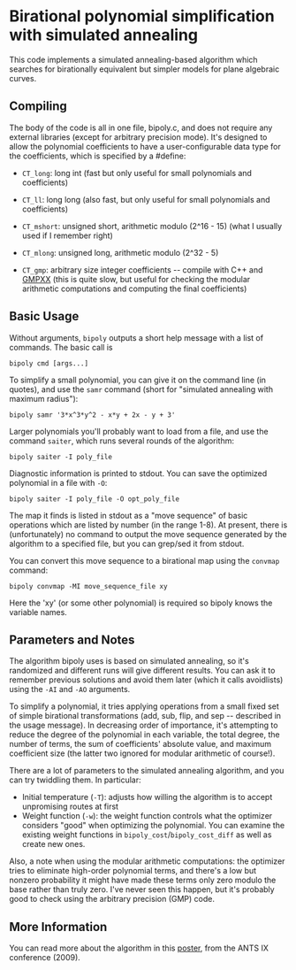 # Birational polynomial simplification with simulated annealing

This code implements a simulated annealing-based algorithm which searches for birationally equivalent but simpler models for plane algebraic curves.

## Compiling

The body of the code is all in one file, bipoly.c, and does not require any external libraries (except for arbitrary precision mode). It's designed to allow the polynomial coefficients to have a user-configurable data type for the coefficients, which is specified by a #define:

* `CT_long`: 	long int										(fast but only useful for small polynomials and coefficients)

* `CT_ll`: 		long long									(also fast, but only useful for small polynomials and coefficients)

* `CT_mshort`:	unsigned short, arithmetic modulo (2^16 - 15)	(what I usually used if I remember right)

* `CT_mlong`:	unsigned long, arithmetic modulo (2^32 - 5)

* `CT_gmp`:	arbitrary size integer coefficients -- compile with C++ and [GMPXX](http://www.gmplib.org/)
					(this is quite slow, but useful for checking the modular arithmetic computations and computing the final coefficients)

## Basic Usage

Without arguments, `bipoly` outputs a short help message with a list of commands. The basic call is

	bipoly cmd [args...]

To simplify a small polynomial, you can give it on the command line (in quotes), and use the `samr` command (short for "simulated annealing with maximum radius"):

	bipoly samr '3*x^3*y^2 - x*y + 2x - y + 3'

Larger polynomials you'll probably want to load from a file, and use the command `saiter`, which runs several rounds of the algorithm:

	bipoly saiter -I poly_file

Diagnostic information is printed to stdout. You can save the optimized polynomial in a file with `-O`:

	bipoly saiter -I poly_file -O opt_poly_file

The map it finds is listed in stdout as a "move sequence" of basic operations which are listed by number (in the range 1-8). At present, there is (unfortunately) no command to output the move sequence generated by the algorithm to a specified file, but you can grep/sed it from stdout.

You can convert this move sequence to a birational map using the `convmap` command:

	bipoly convmap -MI move_sequence_file xy

Here the 'xy' (or some other polynomial) is required so bipoly knows the variable names.


## Parameters and Notes

The algorithm bipoly uses is based on simulated annealing, so it's randomized and different runs will give different results. You can ask it to remember previous solutions and avoid them later (which it calls avoidlists) using the `-AI` and `-AO` arguments.

To simplify a polynomial, it tries applying operations from a small fixed set of simple birational transformations (add, sub, flip, and sep -- described in the usage message). In decreasing order of importance, it's attempting to reduce the degree of the polynomial in each variable, the total degree, the number of terms, the sum of coefficients' absolute value, and maximum coefficient size (the latter two ignored for modular arithmetic of course!).

There are a lot of parameters to the simulated annealing algorithm, and you can try twiddling them. In particular:

* Initial temperature (`-T`): adjusts how willing the algorithm is to accept unpromising routes at first  
* Weight function (`-w`): the weight function controls what the optimizer considers "good" when optimizing the polynomial. You can examine the existing weight functions in `bipoly_cost`/`bipoly_cost_diff` as well as create new ones.

Also, a note when using the modular arithmetic computations: the optimizer tries to eliminate high-order polynomial terms, and there's a low but nonzero probability it might have made these terms only zero modulo the base rather than truly zero. I've never seen this happen, but it's probably good to check using the arbitrary precision (GMP) code.

## More Information

You can read more about the algorithm in this [poster](http://ants9.loria.fr/slides/poster_caday.pdf), from the ANTS IX conference (2009). 
